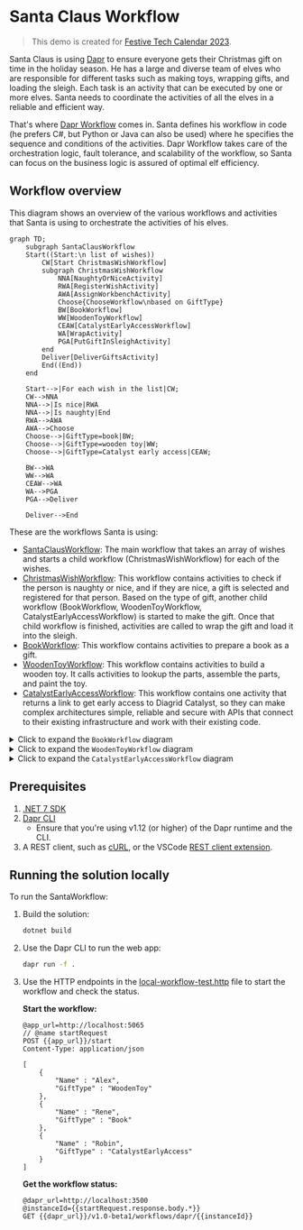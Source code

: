 # Santa Claus Workflow

> This demo is created for [Festive Tech Calendar 2023](https://festivetechcalendar.com/).

Santa Claus is using [Dapr](https://dapr.io/) to ensure everyone gets their Christmas gift on time in the holiday season. He has a large and diverse team of elves who are responsible for different tasks such as making toys, wrapping gifts, and loading the sleigh. Each task is an activity that can be executed by one or more elves. Santa needs to coordinate the activities of all the elves in a reliable and efficient way.

That's where [Dapr Workflow](https://docs.dapr.io/developing-applications/building-blocks/workflow/workflow-overview/) comes in. Santa defines his workflow in code (he prefers C#, but Python or Java can also be used) where he specifies the sequence and conditions of the activities. Dapr Workflow takes care of the orchestration logic, fault tolerance, and scalability of the workflow, so Santa can focus on the business logic is assured of optimal elf efficiency.

## Workflow overview

This diagram shows an overview of the various workflows and activities that Santa is using to orchestrate the activities of his elves.

```mermaid
graph TD;
    subgraph SantaClausWorkflow
    Start((Start:\n list of wishes))
        CW[Start ChristmasWishWorkflow]
        subgraph ChristmasWishWorkflow
            NNA[NaughtyOrNiceActivity]
            RWA[RegisterWishActivity]
            AWA[AssignWorkbenchActivity]
            Choose{ChooseWorkflow\nbased on GiftType}
            BW[BookWorkflow]
            WW[WoodenToyWorkflow]
            CEAW[CatalystEarlyAccessWorkflow]
            WA[WrapActivity]
            PGA[PutGiftInSleighActivity]
        end
        Deliver[DeliverGiftsActivity]
        End((End))
    end

    Start-->|For each wish in the list|CW;
    CW-->NNA
    NNA-->|Is nice|RWA
    NNA-->|Is naughty|End
    RWA-->AWA
    AWA-->Choose
    Choose-->|GiftType=book|BW;
    Choose-->|GiftType=wooden toy|WW;
    Choose-->|GiftType=Catalyst early access|CEAW;

    BW-->WA
    WW-->WA
    CEAW-->WA
    WA-->PGA
    PGA-->Deliver

    Deliver-->End
```

These are the workflows Santa is using:

- [SantaClausWorkflow](./SantaClausWorkflow/Workflows/SantaClausWorkflow.cs): The main workflow that takes an array of wishes and starts a child workflow (ChristmasWishWorkflow) for each of the wishes.
- [ChristmasWishWorkflow](./SantaClausWorkflow/Workflows/ChristmasWishWorkflow.cs): This workflow contains activities to check if the person is naughty or nice, and if they are nice, a gift is selected and registered for that person. Based on the type of gift, another child workflow (BookWorkflow, WoodenToyWorkflow, CatalystEarlyAccessWorkflow) is started to make the gift. Once that child workflow is finished, activities are called to wrap the gift and load it into the sleigh.
- [BookWorkflow](./SantaClausWorkflow/Workflows/BookWorkflow.cs): This workflow contains activities to prepare a book as a gift.
- [WoodenToyWorkflow](./SantaClausWorkflow/Workflows/WoodenToyWorkflow.cs): This workflow contains activities to build a wooden toy. It calls activities to lookup the parts, assemble the parts, and paint the toy.
- [CatalystEarlyAccessWorkflow](./SantaClausWorkflow/Workflows/CatalystEarlyAccessWorkflow.cs): This workflow contains one activity that returns a link to get early access to Diagrid Catalyst, so they can make complex architectures simple, reliable and secure with APIs that connect to their existing infrastructure and work with their existing code.

<details>
    <summary>Click to expand the <code>BookWorkflow</code> diagram</summary>

```mermaid
graph TD;
    Start((Start))-->DetermineBookContentActivity
    subgraph fan-out/fan-in for each part in the book
        WritePageActivity
    end
    DetermineBookContentActivity-->WritePageActivity
    WritePageActivity-->BindBookActivity
    BindBookActivity-->End((End))
```

</details>

<details>
    <summary>Click to expand the <code>WoodenToyWorkflow</code> diagram</summary>

```mermaid
graph TD;
    Start((Start))-->LookupPartsActivity
    subgraph fan-out/fan-in for each part of the toy
        CollectPartActivity
    end
    LookupPartsActivity-->CollectPartActivity
    CollectPartActivity-->AssembleToyActivity
    AssembleToyActivity-->PaintToyActivity
    PaintToyActivity-->End((End))
```

</details>

<details>
    <summary>Click to expand the <code>CatalystEarlyAccessWorkflow</code> diagram</summary>

```mermaid
graph TD;
    Start((Start))-->CatalystEarlyAccessActivity
    CatalystEarlyAccessActivity-->End((End))
```

</details>

## Prerequisites

1. [.NET 7 SDK](https://dotnet.microsoft.com/download/dotnet/7.0)
2. [Dapr CLI](https://docs.dapr.io/getting-started/install-dapr-cli/)
   - Ensure that you're using v1.12 (or higher) of the Dapr runtime and the CLI.
3. A REST client, such as [cURL](https://curl.se/), or the VSCode [REST client extension](https://marketplace.visualstudio.com/items?itemName=humao.rest-client).

## Running the solution locally

To run the SantaWorkflow:

1. Build the solution:

    ```bash
    dotnet build
    ```

2. Use the Dapr CLI to run the web app:

    ```bash
    dapr run -f .
    ```

3. Use the HTTP endpoints in the [local-workflow-test.http](./local-workflow-tests.http) file to start the workflow and check the status.

    **Start the workflow:**

    ```http
    @app_url=http://localhost:5065
    // @name startRequest
    POST {{app_url}}/start
    Content-Type: application/json

    [
        {
            "Name" : "Alex",
            "GiftType" : "WoodenToy"
        },
        {
            "Name" : "Rene",
            "GiftType" : "Book"
        },
        {
            "Name" : "Robin",
            "GiftType" : "CatalystEarlyAccess"
        }
    ]
    ```

    **Get the workflow status:**

    ```http
    @dapr_url=http://localhost:3500
    @instanceId={{startRequest.response.body.*}}
    GET {{dapr_url}}/v1.0-beta1/workflows/dapr/{{instanceId}}
    ```
